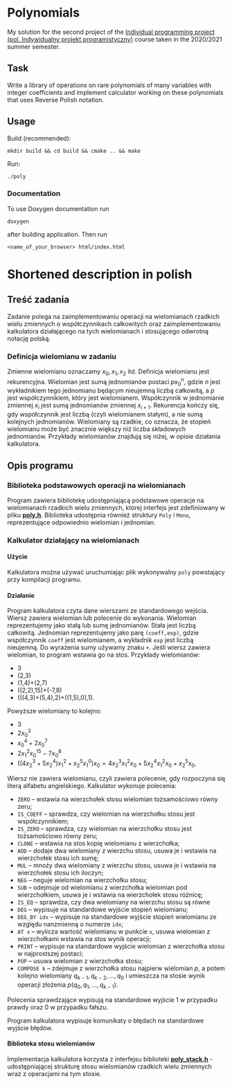 # Polynomials

My solution for the second project of the [Individual programming project (pol. Indywidualny projekt programistyczny)](https://usosweb.mimuw.edu.pl/kontroler.php?_action=katalog2/przedmioty/pokazPrzedmiot&prz_kod=1000-222bIPP) course taken in the 2020/2021 summer semester.

## Task

Write a library of operations on rare polynomials of many variables with integer coefficients and implement calculator working on these polynomials that uses Reverse Polish notation.

## Usage

Build (recommended):
```
mkdir build && cd build && cmake .. && make
```

Run:
```
./poly
```

### Documentation

To use Doxygen documentation run
```
doxygen
```
after building application. Then run
```
<name_of_your_browser> html/index.html
```

# Shortened description in polish

## Treść zadania

Zadanie polega na zaimplementowaniu operacji na wielomianach
rzadkich wielu zmiennych o współczynnikach całkowitych oraz zaimplementowaniu
kalkulatora działającego na tych wielomianach i stosującego odwrotną notację
polską.

### Definicja wielomianu w zadaniu

Zmienne wielomianu oznaczamy $x_0, x_1, x_2$ itd. Definicja wielomianu jest
rekurencyjna. Wielomian jest sumą jednomianów postaci $px^n_0$, gdzie
$n$ jest wykładnikiem tego jednomianu będącym nieujemną liczbą całkowitą,
a $p$ jest współczynnikiem, który jest wielomianem. Współczynnik w
jednomianie zmiennej $x_i$ jest sumą jednomianów zmiennej $x_{i+1}$.
Rekurencja kończy się, gdy współczynnik jest liczbą (czyli wielomianem stałym),
a nie sumą kolejnych jednomianów. Wielomiany są rzadkie, co oznacza, że stopień
wielomianu może być znacznie większy niż liczba składowych jednomianów.
Przykłady wielomianów znajdują się niżej, w opisie działania kalkulatora.

## Opis programu

### Biblioteka podstawowych operacji na wielomianach

Program zawiera bibliotekę udostępniającą podstawowe operacje na wielomianach
rzadkich wielu zmiennych, której interfejs jest zdefiniowany w pliku [**poly.h**](https://github.com/patjed41/IPP-2-Polynomials/blob/main/src/poly.h).
Biblioteka udostępnia również struktury `Poly` i `Mono`, reprezentujące odpowiednio
wielomian i jednomian.

### Kalkulator działający na wielomianach

#### Użycie

Kalkulatora można używać uruchumiając plik wykonywalny `poly` powstający przy
kompilacji programu.

#### Działanie

Program kalkulatora czyta dane wierszami ze standardowego wejścia. Wiersz
zawiera wielomian lub polecenie do wykonania. Wielomian reprezentujemy jako
stałą lub sumę jednomianów. Stała jest liczbą całkowitą. Jednomian
reprezentujemy jako parę `(coeff,exp)`, gdzie współczynnik `coeff` jest
wielomianem, a wykładnik `exp` jest liczbą nieujemną. Do wyrażenia sumy używamy
znaku `+`. Jeśli wiersz zawiera wielomian, to program wstawia go na stos.
Przykłady wielomianów:
- 3
- (2,3)
- (1,4)+(2,7)
- ((2,2),15)+(-7,8)
- (((4,3)+(5,4),2)+((1,5),0),1).

Powyższe wielomiany to kolejno:
- 3
- $2x_0^3$
- $x_0^4+2x_0^7$
- $2x_1^2x_0^{15}-7x_0^8$
- $((4x_2^3+5x_2^4)x_1^2 + x_2^5x_1^0)x_0 = 4x_2^3x_1^2x_0 + 5x_2^4x_1^2x_0 + x_2^5x_0$.

Wiersz nie zawiera wielomianu, czyli zawiera polecenie, gdy rozpoczyna się
literą alfabetu angielskiego. Kalkulator wykonuje polecenia:
- `ZERO` – wstawia na wierzchołek stosu wielomian tożsamościowo równy zeru;
- `IS_COEFF` – sprawdza, czy wielomian na wierzchołku stosu jest współczynnikiem;
- `IS_ZERO` – sprawdza, czy wielomian na wierzchołku stosu jest tożsamościowo równy zeru;
- `CLONE` – wstawia na stos kopię wielomianu z wierzchołka;
- `ADD` – dodaje dwa wielomiany z wierzchu stosu, usuwa je i wstawia na wierzchołek stosu ich sumę;
- `MUL` – mnoży dwa wielomiany z wierzchu stosu, usuwa je i wstawia na wierzchołek stosu ich iloczyn;
- `NEG` – neguje wielomian na wierzchołku stosu;
- `SUB` – odejmuje od wielomianu z wierzchołka wielomian pod wierzchołkiem, usuwa je i wstawia na wierzchołek stosu różnicę;
- `IS_EQ` – sprawdza, czy dwa wielomiany na wierzchu stosu są równe
- `DEG` – wypisuje na standardowe wyjście stopień wielomianu;
- `DEG_BY idx` – wypisuje na standardowe wyjście stopień wielomianu ze względu nanzmienną o numerze `idx`;
- `AT x` – wylicza wartość wielomianu w punkcie `x`, usuwa wielomian z wierzchołkami wstawia na stos wynik operacji;
- `PRINT` – wypisuje na standardowe wyjście wielomian z wierzchołka stosu w najprostszej postaci;
- `POP` – usuwa wielomian z wierzchołka stosu;
- `COMPOSE k` – zdejmuje z wierzchołka stosu najpierw wielomian $p$, a potem kolejno wielomiany $q_{k-1}, q_{k-2}, \ldots, q_{0}$ i umieszcza na stosie wynik operacji złożenia $p(q_0, q_1, \ldots, q_{k-1})$.

Polecenia sprawdzające wypisują na standardowe wyjście 1 w przypadku prawdy
oraz 0 w przypadku fałszu.

Program kalkulatora wypisuje komunikaty o błędach na standardowe wyjście błędów.

#### Biblioteka stosu wielomianów

Implementacja kalkulatora korzysta z interfejsu biblioteki [**poly_stack.h**](https://github.com/patjed41/IPP-2-Polynomials/blob/main/src/poly_stack.h) - udostępniającej strukturę stosu wielomianów rzadkich wielu zmiennych wraz z operacjami na tym stosie.
